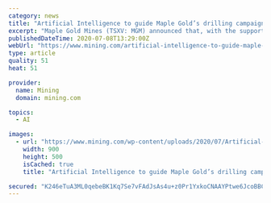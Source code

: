 ```yaml
---
category: news
title: "Artificial Intelligence to guide Maple Gold’s drilling campaign in Quebec"
excerpt: "Maple Gold Mines (TSXV: MGM) announced that, with the support of Computational Geosciences, it is planning to run a new and expanded artificial intelligence study for targeting high-grade gold at the Douay project in Quebec. According to Maple Gold ..."
publishedDateTime: 2020-07-08T13:29:00Z
webUrl: "https://www.mining.com/artificial-intelligence-to-guide-maple-golds-drilling-campaign-in-quebec/"
type: article
quality: 51
heat: 51

provider:
  name: Mining
  domain: mining.com

topics:
  - AI

images:
  - url: "https://www.mining.com/wp-content/uploads/2020/07/Artificial-Intelligence-to-guide-Maple-Golds-drilling-campaign-in-Quebec.jpg"
    width: 900
    height: 500
    isCached: true
    title: "Artificial Intelligence to guide Maple Gold’s drilling campaign in Quebec"

secured: "K246eTuA3ML0qebeBK1Kq7Se7vFAdJsAs4u+z0Pr1YxkoCNAAYPtwe6JcoBBCz0cpCfpjXb4QYw7yc+CdqJvNeK1QlN4RPy/8TEoaezIhiSkR8KG03fXszXQOsxFDAH1LbMvhD+zI8LEUgMZq8MSKd+MkGgYAR8i4cyIumDXznl7+zmmwV1E3Zrcrd8ZNB1lOd8/6CVtSCNWJsepY1FpUtWf3DybqDqVZrIl5TvNtwgtdiFpIhV0CQK15VKh69n+Otuvc1aeOCx5Yh3swc7RIHeOFYIqi0nf055S75NZy50i9kxyWVE//ULUZ9X6VvCkfiR15ZuP35QgdJlPnpIZwA==;xKhBzUQaa13PSnBImKp73g=="
---
```


